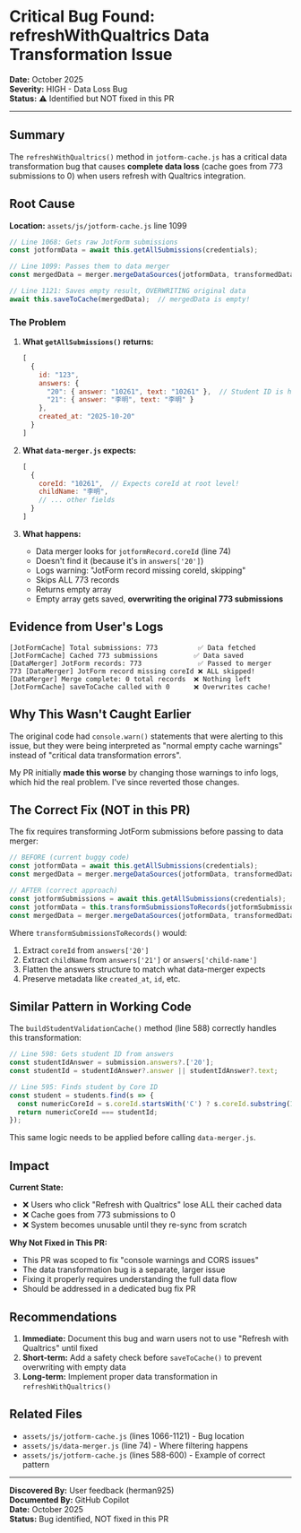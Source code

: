 # Critical Bug Found: refreshWithQualtrics Data Transformation Issue

**Date:** October 2025  
**Severity:** HIGH - Data Loss Bug  
**Status:** ⚠️ Identified but NOT fixed in this PR

---

## Summary

The `refreshWithQualtrics()` method in `jotform-cache.js` has a critical data transformation bug that causes **complete data loss** (cache goes from 773 submissions to 0) when users refresh with Qualtrics integration.

## Root Cause

**Location:** `assets/js/jotform-cache.js` line 1099

```javascript
// Line 1068: Gets raw JotForm submissions
const jotformData = await this.getAllSubmissions(credentials);

// Line 1099: Passes them to data merger
const mergedData = merger.mergeDataSources(jotformData, transformedData);

// Line 1121: Saves empty result, OVERWRITING original data
await this.saveToCache(mergedData);  // mergedData is empty!
```

### The Problem

1. **What `getAllSubmissions()` returns:**
   ```javascript
   [
     {
       id: "123",
       answers: {
         "20": { answer: "10261", text: "10261" },  // Student ID is here
         "21": { answer: "李明", text: "李明" }
       },
       created_at: "2025-10-20"
     }
   ]
   ```

2. **What `data-merger.js` expects:**
   ```javascript
   [
     {
       coreId: "10261",  // Expects coreId at root level!
       childName: "李明",
       // ... other fields
     }
   ]
   ```

3. **What happens:**
   - Data merger looks for `jotformRecord.coreId` (line 74)
   - Doesn't find it (because it's in `answers['20']`)
   - Logs warning: "JotForm record missing coreId, skipping"
   - Skips ALL 773 records
   - Returns empty array
   - Empty array gets saved, **overwriting the original 773 submissions**

## Evidence from User's Logs

```
[JotFormCache] Total submissions: 773          ✅ Data fetched
[JotFormCache] Cached 773 submissions         ✅ Data saved
[DataMerger] JotForm records: 773              ✅ Passed to merger
773 [DataMerger] JotForm record missing coreId ❌ ALL skipped!
[DataMerger] Merge complete: 0 total records  ❌ Nothing left
[JotFormCache] saveToCache called with 0      ❌ Overwrites cache!
```

## Why This Wasn't Caught Earlier

The original code had `console.warn()` statements that were alerting to this issue, but they were being interpreted as "normal empty cache warnings" instead of "critical data transformation errors".

My PR initially **made this worse** by changing those warnings to info logs, which hid the real problem. I've since reverted those changes.

## The Correct Fix (NOT in this PR)

The fix requires transforming JotForm submissions before passing to data merger:

```javascript
// BEFORE (current buggy code)
const jotformData = await this.getAllSubmissions(credentials);
const mergedData = merger.mergeDataSources(jotformData, transformedData);

// AFTER (correct approach)
const jotformSubmissions = await this.getAllSubmissions(credentials);
const jotformData = this.transformSubmissionsToRecords(jotformSubmissions);
const mergedData = merger.mergeDataSources(jotformData, transformedData);
```

Where `transformSubmissionsToRecords()` would:
1. Extract `coreId` from `answers['20']`
2. Extract `childName` from `answers['21']` or `answers['child-name']`
3. Flatten the answers structure to match what data-merger expects
4. Preserve metadata like `created_at`, `id`, etc.

## Similar Pattern in Working Code

The `buildStudentValidationCache()` method (line 588) correctly handles this transformation:

```javascript
// Line 598: Gets student ID from answers
const studentIdAnswer = submission.answers?.['20'];
const studentId = studentIdAnswer?.answer || studentIdAnswer?.text;

// Line 595: Finds student by Core ID
const student = students.find(s => {
  const numericCoreId = s.coreId.startsWith('C') ? s.coreId.substring(1) : s.coreId;
  return numericCoreId === studentId;
});
```

This same logic needs to be applied before calling `data-merger.js`.

## Impact

**Current State:**
- ❌ Users who click "Refresh with Qualtrics" lose ALL their cached data
- ❌ Cache goes from 773 submissions to 0
- ❌ System becomes unusable until they re-sync from scratch

**Why Not Fixed in This PR:**
- This PR was scoped to fix "console warnings and CORS issues"
- The data transformation bug is a separate, larger issue
- Fixing it properly requires understanding the full data flow
- Should be addressed in a dedicated bug fix PR

## Recommendations

1. **Immediate:** Document this bug and warn users not to use "Refresh with Qualtrics" until fixed
2. **Short-term:** Add a safety check before `saveToCache()` to prevent overwriting with empty data
3. **Long-term:** Implement proper data transformation in `refreshWithQualtrics()`

## Related Files

- `assets/js/jotform-cache.js` (lines 1066-1121) - Bug location
- `assets/js/data-merger.js` (line 74) - Where filtering happens
- `assets/js/jotform-cache.js` (lines 588-600) - Example of correct pattern

---

**Discovered By:** User feedback (herman925)  
**Documented By:** GitHub Copilot  
**Date:** October 2025  
**Status:** Bug identified, NOT fixed in this PR
